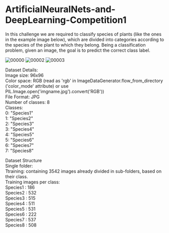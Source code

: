# ArtificialNeuralNets-and-DeepLearning-Competition1

In this challenge we are required to classify species of plants (like the ones in the example image below), which are divided into categories according to the species of the plant to which they belong. Being a classification problem, given an image, the goal is to predict the correct class label. 

![00000](https://github.com/hdtemurtas/ArtificialNeuralNets-and-DeepLearning-Competition1/assets/114245127/9a3c6d3f-10fe-4119-9f43-4230c95812fe)
![00002](https://github.com/hdtemurtas/ArtificialNeuralNets-and-DeepLearning-Competition1/assets/114245127/9c0a3280-4a5c-4aca-b4b8-25452c1b8e0d)
![00003](https://github.com/hdtemurtas/ArtificialNeuralNets-and-DeepLearning-Competition1/assets/114245127/ae5aed4b-a0d2-427b-98bf-128fceaab9c1)

Dataset Details: \
Image size: 96x96 \
Color space: RGB (read as 'rgb' in ImageDataGenerator.flow_from_directory ('color_mode' attribute) or use PIL.Image.open('imgname.jpg').convert('RGB')) \
File Format: JPG \
Number of classes: 8 \
Classes: \
0: "Species1" \
1: "Species2" \
2: "Species3" \
3: "Species4" \
4: "Species5" \
5: "Species6" \
6: "Species7" \
7: "Species8" 


Dataset Structure \
Single folder: \
Ttraining: containing 3542 images already divided in sub-folders, based on their class. \
Training images per class: \
Species1 : 186 \
Species2 : 532 \
Species3 : 515 \
Species4 : 511 \
Species5 : 531 \
Species6 : 222 \
Species7 : 537 \
Species8 : 508 
